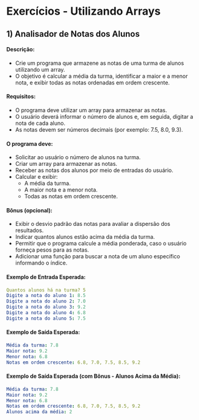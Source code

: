 # Exercícios - Utilizando Arrays

## 1) **Analisador de Notas dos Alunos**

#### Descrição:

- Crie um programa que armazene as notas de uma turma de alunos utilizando um array. 
- O objetivo é calcular a média da turma, identificar a maior e a menor nota, e exibir todas as notas ordenadas em ordem crescente.

#### Requisitos:

- O programa deve utilizar um array para armazenar as notas.
- O usuário deverá informar o número de alunos e, em seguida, digitar a nota de cada aluno.
- As notas devem ser números decimais (por exemplo: 7.5, 8.0, 9.3).

#### O programa deve:

- Solicitar ao usuário o número de alunos na turma.
- Criar um array para armazenar as notas.
- Receber as notas dos alunos por meio de entradas do usuário.
- Calcular e exibir:
    - A média da turma.
    - A maior nota e a menor nota.
    - Todas as notas em ordem crescente.

#### Bônus (opcional):

- Exibir o desvio padrão das notas para avaliar a dispersão dos resultados.
- Indicar quantos alunos estão acima da média da turma.
- Permitir que o programa calcule a média ponderada, caso o usuário forneça pesos para as notas.
- Adicionar uma função para buscar a nota de um aluno específico informando o índice.

#### Exemplo de Entrada Esperada:

~~~yaml
Quantos alunos há na turma? 5
Digite a nota do aluno 1: 8.5
Digite a nota do aluno 2: 7.0
Digite a nota do aluno 3: 9.2
Digite a nota do aluno 4: 6.8
Digite a nota do aluno 5: 7.5
~~~

#### Exemplo de Saída Esperada:

~~~yaml
Média da turma: 7.8
Maior nota: 9.2
Menor nota: 6.8
Notas em ordem crescente: 6.8, 7.0, 7.5, 8.5, 9.2
~~~

#### Exemplo de Saída Esperada (com Bônus - Alunos Acima da Média):

~~~yaml
Média da turma: 7.8
Maior nota: 9.2
Menor nota: 6.8
Notas em ordem crescente: 6.8, 7.0, 7.5, 8.5, 9.2
Alunos acima da média: 2
~~~
